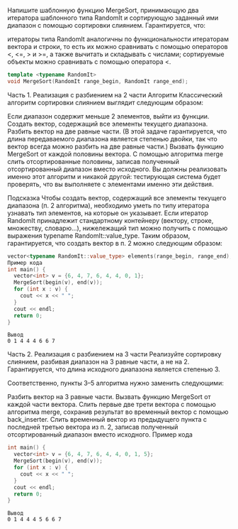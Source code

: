 Напишите шаблонную функцию MergeSort, принимающую два итератора шаблонного типа RandomIt и сортирующую заданный ими диапазон с помощью сортировки слиянием. Гарантируется, что:

итераторы типа RandomIt аналогичны по функциональности итераторам вектора и строки, то есть их можно сравнивать с помощью операторов <, <=, > и >=, а также вычитать и складывать с числами;
сортируемые объекты можно сравнивать с помощью оператора <.
```cpp
template <typename RandomIt>
void MergeSort(RandomIt range_begin, RandomIt range_end);
```
Часть 1. Реализация с разбиением на 2 части
Алгоритм
Классический алгоритм сортировки слиянием выглядит следующим образом:

Если диапазон содержит меньше 2 элементов, выйти из функции.
Создать вектор, содержащий все элементы текущего диапазона.
Разбить вектор на две равные части. (В этой задаче гарантируется, что длина передаваемого диапазона является степенью двойки, так что вектор всегда можно разбить на две равные части.)
Вызвать функцию MergeSort от каждой половины вектора.
С помощью алгоритма merge слить отсортированные половины, записав полученный отсортированный диапазон вместо исходного.
Вы должны реализовать именно этот алгоритм и никакой другой: тестирующая система будет проверять, что вы выполняете с элементами именно эти действия.

Подсказка
Чтобы создать вектор, содержащий все элементы текущего диапазона (п. 2 алгоритма), необходимо уметь по типу итератора узнавать тип элементов, на которые он указывает. Если итератор RandomIt принадлежит стандартному контейнеру (вектору, строке, множеству, словарю...), нижележащий тип можно получить с помощью выражения typename RandomIt::value_type. Таким образом, гарантируется, что создать вектор в п. 2 можно следующим образом:
```cpp
vector<typename RandomIt::value_type> elements(range_begin, range_end);
Пример кода
int main() {
  vector<int> v = {6, 4, 7, 6, 4, 4, 0, 1};
  MergeSort(begin(v), end(v));
  for (int x : v) {
    cout << x << " ";
  }
  cout << endl;
  return 0;
}
```
```
Вывод
0 1 4 4 4 6 6 7
```
Часть 2. Реализация с разбиением на 3 части
Реализуйте сортировку слиянием, разбивая диапазон на 3 равные части, а не на 2. Гарантируется, что длина исходного диапазона является степенью 3.

Соответственно, пункты 3–5 алгоритма нужно заменить следующими:

Разбить вектор на 3 равные части.
Вызвать функцию MergeSort от каждой части вектора.
Слить первые две трети вектора с помощью алгоритма merge, сохранив результат во временный вектор с помощью back_inserter.
Слить временный вектор из предыдущего пункта с последней третью вектора из п. 2, записав полученный отсортированный диапазон вместо исходного.
Пример кода
```cpp
int main() {
  vector<int> v = {6, 4, 7, 6, 4, 4, 0, 1, 5};
  MergeSort(begin(v), end(v));
  for (int x : v) {
    cout << x << " ";
  }
  cout << endl;
  return 0;
}
```
```
Вывод
0 1 4 4 4 5 6 6 7
```
